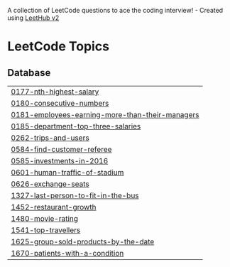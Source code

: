 A collection of LeetCode questions to ace the coding interview! - Created using [LeetHub v2](https://github.com/arunbhardwaj/LeetHub-2.0)
<!---LeetCode Topics Start-->
# LeetCode Topics
## Database
|  |
| ------- |
| [0177-nth-highest-salary](https://github.com/rohit2026y/leetcode/tree/master/0177-nth-highest-salary) |
| [0180-consecutive-numbers](https://github.com/rohit2026y/leetcode/tree/master/0180-consecutive-numbers) |
| [0181-employees-earning-more-than-their-managers](https://github.com/rohit2026y/leetcode/tree/master/0181-employees-earning-more-than-their-managers) |
| [0185-department-top-three-salaries](https://github.com/rohit2026y/leetcode/tree/master/0185-department-top-three-salaries) |
| [0262-trips-and-users](https://github.com/rohit2026y/leetcode/tree/master/0262-trips-and-users) |
| [0584-find-customer-referee](https://github.com/rohit2026y/leetcode/tree/master/0584-find-customer-referee) |
| [0585-investments-in-2016](https://github.com/rohit2026y/leetcode/tree/master/0585-investments-in-2016) |
| [0601-human-traffic-of-stadium](https://github.com/rohit2026y/leetcode/tree/master/0601-human-traffic-of-stadium) |
| [0626-exchange-seats](https://github.com/rohit2026y/leetcode/tree/master/0626-exchange-seats) |
| [1327-last-person-to-fit-in-the-bus](https://github.com/rohit2026y/leetcode/tree/master/1327-last-person-to-fit-in-the-bus) |
| [1452-restaurant-growth](https://github.com/rohit2026y/leetcode/tree/master/1452-restaurant-growth) |
| [1480-movie-rating](https://github.com/rohit2026y/leetcode/tree/master/1480-movie-rating) |
| [1541-top-travellers](https://github.com/rohit2026y/leetcode/tree/master/1541-top-travellers) |
| [1625-group-sold-products-by-the-date](https://github.com/rohit2026y/leetcode/tree/master/1625-group-sold-products-by-the-date) |
| [1670-patients-with-a-condition](https://github.com/rohit2026y/leetcode/tree/master/1670-patients-with-a-condition) |
<!---LeetCode Topics End-->